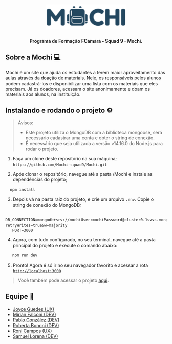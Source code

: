 <h1 align="center">
<img src="./public/assets/mochi.png" alt="mochi-logo" width="250px"/>
</h1>

<h4 align="center">Programa de Formação FCamara - Squad 9 - Mochi.</h4>

## Sobre a Mochi :computer:
Mochi é um site que ajuda os estudantes a terem maior aproveitamento das aulas através da doação de materiais.
Nele, os responsáveis pelos alunos podem cadastrá-los e disponibilizar uma lista com os materiais que eles precisam. Já os doadores, acessam o site anonimamente e doam os materiais aos alunos, na instituição.

## Instalando e rodando o projeto :gear:
> Avisos:
> * Este projeto utiliza o MongoDB com a biblioteca mongoose, será necessário cadastrar uma conta e obter o string de conexão.
> * É necessário que seja utilizada a versão v14.16.0 do Node.js para rodar o projeto.


1. Faça um clone deste repositório na sua máquina;
`https://github.com/Mochi-squad9/Mochi.git`

2. Após clonar o repositório, navegue até a pasta /Mochi e instale as dependências do projeto;
```sh
  npm install
```
3.  Depois vá na pasta raiz do projeto, e crie um arquivo `.env`. Copie o string de conexão do MongoDB: 
```env
   DB_CONNECTION=mongodb+srv://mochiUser:mochiPassword@cluster0.1svvs.mongodb.net/mochidb?retryWrites=true&w=majority
   PORT=3000
```

4. Agora, com tudo configurado, no seu terminal, navegue até a pasta principal do projeto e execute o comando abaixo:
```sh
   npm run dev
```

5. Pronto! Agora é só ir no seu navegador favorito e acessar a rota [`http://localhost:3000`](http://localhost:3000/)

> Você também pode acessar o projeto [aqui](https://mochi-squad9.herokuapp.com/).

## Equipe :star2:
- [Joyce Guedes (UX)](https://www.linkedin.com/in/joyce-guedes/)
- [Mirian Falconi (DEV)](https://www.linkedin.com/in/mirian-falconi-8a14a91aa/)
- [Pablo González (DEV)](https://www.linkedin.com/in/pablo-agust%C3%ADn-gonz%C3%A1lez-4243a7b2/)
- [Roberta Bononi (DEV)](https://www.linkedin.com/in/robertabononi/)
- [Roni Campos (UX)](https://www.linkedin.com/in/ronicampos/)
- [Samuel Lorena (DEV)](https://www.linkedin.com/in/samuel-wenceslau-lorena-18a008183/)
